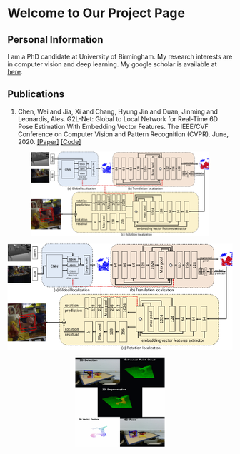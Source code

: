# Welcome to Our Project Page

## Personal Information

I am a PhD candidate at University of Birmingham. My research interests are in computer vision and deep learning. My google scholar is available at [here](https://scholar.google.com/citations?user=Wv68qZwAAAAJ&hl=en).



## Publications
1. Chen, Wei and Jia, Xi and Chang, Hyung Jin and Duan, Jinming and Leonardis, Ales. G2L-Net: Global to Local Network for Real-Time 6D Pose Estimation With Embedding Vector Features. The IEEE/CVF Conference on Computer Vision and Pattern Recognition (CVPR). June, 2020. [[Paper]](http://openaccess.thecvf.com/content_CVPR_2020/papers/Chen_G2L-Net_Global_to_Local_Network_for_Real-Time_6D_Pose_Estimation_CVPR_2020_paper.pdf) [[Code]](https://github.com/DC1991/G2L_Net)

<div  align="center"> 
<img src="https://github.com/DC1991/Projects/blob/master/imgs/arch_c.png" width=400/>
</div>  

![arch](https://github.com/DC1991/Projects/blob/master/imgs/arch_c.png)

<div  align="center"> 
 <img src="https://github.com/DC1991/Projects/blob/master/imgs/teaser.gif" width=200 height=200/>
</div>  



